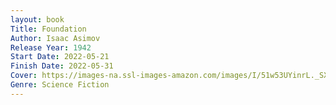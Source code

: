 ```yaml
---
layout: book
Title: Foundation
Author: Isaac Asimov
Release Year: 1942
Start Date: 2022-05-21
Finish Date: 2022-05-31
Cover: https://images-na.ssl-images-amazon.com/images/I/51w53UYinrL._SX300_BO1,204,203,200_.jpg
Genre: Science Fiction 
---
```

